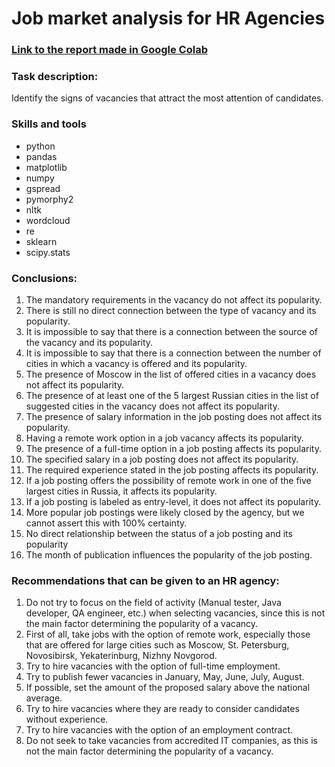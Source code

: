 # Job market analysis for HR Agencies
### [Link to the report made in Google Colab](https://colab.research.google.com/drive/1QvO5VGJOBApQqsS5OzthmHD2NF73U_KJ#scrollTo=oUTqbOdFT8sY)
### Task description:
Identify the signs of vacancies that attract the most attention of candidates.
### Skills and tools
- python
- pandas
- matplotlib
- numpy
- gspread
- pymorphy2
- nltk
- wordcloud
- re
- sklearn
- scipy.stats
### Conclusions:
1. The mandatory requirements in the vacancy do not affect its popularity.
2. There is still no direct connection between the type of vacancy and its popularity.
3. It is impossible to say that there is a connection between the source of the vacancy and its popularity.
4. It is impossible to say that there is a connection between the number of cities in which a vacancy is offered and its popularity.
5. The presence of Moscow in the list of offered cities in a vacancy does not affect its popularity.
6. The presence of at least one of the 5 largest Russian cities in the list of suggested cities in the vacancy does not affect its popularity.
7. The presence of salary information in the job posting does not affect its popularity.
8. Having a remote work option in a job vacancy affects its popularity.
9. The presence of a full-time option in a job posting affects its popularity.
10. The specified salary in a job posting does not affect its popularity.
11. The required experience stated in the job posting affects its popularity.
12. If a job posting offers the possibility of remote work in one of the five largest cities in Russia, it affects its popularity.
13. If a job posting is labeled as entry-level, it does not affect its popularity.
14. More popular job postings were likely closed by the agency, but we cannot assert this with 100% certainty.
15. No direct relationship between the status of a job posting and its popularity
16. The month of publication influences the popularity of the job posting.

### Recommendations that can be given to an HR agency:
1. Do not try to focus on the field of activity (Manual tester, Java developer, QA engineer, etc.) when selecting vacancies, since this is not the main factor determining the popularity of a vacancy.
2. First of all, take jobs with the option of remote work, especially those that are offered for large cities such as Moscow, St. Petersburg,
 Novosibirsk, Yekaterinburg, Nizhny Novgorod.
3. Try to hire vacancies with the option of full-time employment.
4. Try to publish fewer vacancies in January, May, June, July, August.
5. If possible, set the amount of the proposed salary above the national average.
6. Try to hire vacancies where they are ready to consider candidates without experience.
7. Try to hire vacancies with the option of an employment contract.
8. Do not seek to take vacancies from accredited IT companies, as this is not the main factor determining the popularity of a vacancy.
